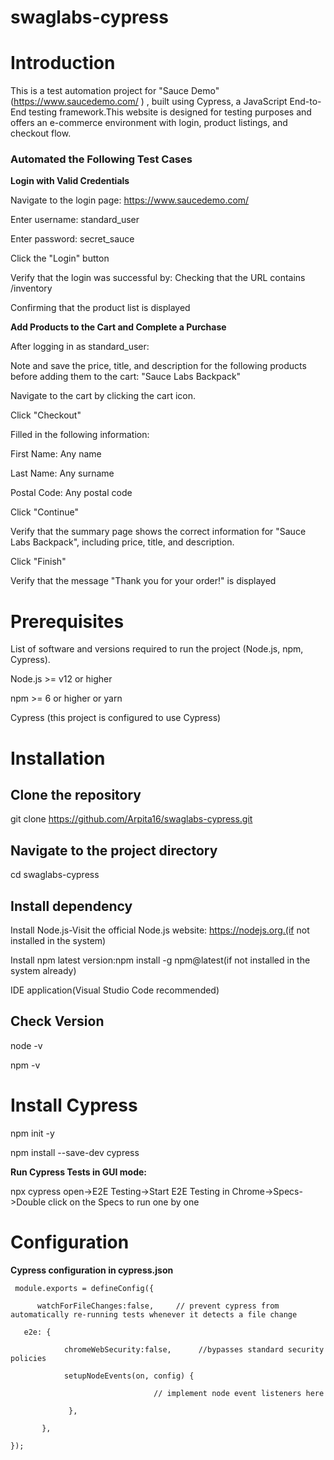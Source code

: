 # swaglabs-cypress

# Introduction

This is a test automation project for "Sauce Demo" (https://www.saucedemo.com/ ) , built using Cypress, a JavaScript End-to-End testing framework.This website is designed for testing purposes and offers an e-commerce environment with login, product listings, and checkout flow.

### Automated the Following Test Cases

**Login with Valid Credentials**

Navigate to the login page: https://www.saucedemo.com/

Enter username: standard_user

Enter password: secret_sauce

Click the "Login" button

Verify that the login was successful by:
Checking that the URL contains /inventory

Confirming that the product list is displayed

**Add Products to the Cart and Complete a Purchase**

After logging in as standard_user:

Note and save the price, title, and description for the following products before adding them to the cart:
"Sauce Labs Backpack"

Navigate to the cart by clicking the cart icon.

Click "Checkout"

Filled in the following information:

First Name: Any name

Last Name: Any surname

Postal Code: Any postal code

Click "Continue"

Verify that the summary page shows the correct information for "Sauce Labs Backpack", including price, title, and description.

Click "Finish"

Verify that the message "Thank you for your order!" is displayed

# Prerequisites

List of software and versions required to run the project (Node.js, npm, Cypress).

Node.js >= v12 or higher

npm >= 6 or higher 
or yarn

Cypress (this project is configured to use Cypress)

# Installation

## Clone the repository
git clone https://github.com/Arpita16/swaglabs-cypress.git

## Navigate to the project directory
cd swaglabs-cypress

## Install dependency

Install Node.js-Visit the official Node.js website: https://nodejs.org.(if not installed in the system)

Install npm latest version:npm install -g npm@latest(if not installed in the system already)

IDE application(Visual Studio Code recommended)

## Check Version

node -v

npm -v

# Install Cypress

npm init -y

npm install --save-dev cypress


**Run Cypress Tests in GUI mode:**

npx cypress open->E2E Testing->Start E2E Testing in Chrome->Specs->Double click on the Specs to run one by one 

# Configuration

**Cypress configuration in cypress.json**

     module.exports = defineConfig({

          watchForFileChanges:false,     // prevent cypress from automatically re-running tests whenever it detects a file change
  
       e2e: {
    
                chromeWebSecurity:false,      //bypasses standard security policies
   
                setupNodeEvents(on, config) {
       
                                    // implement node event listeners here
  
                 },
  
           },
  
    });


